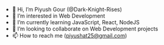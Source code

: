 - 👋 Hi, I’m Piyush Gour (@Dark-Knight-Rises)
- 👀 I’m interested in Web Development
- 🌱 I’m currently learning JavaScript, React, NodeJS
- 💞️ I’m looking to collaborate on Web Development projects
- 📫 How to reach me (piyushat25@gmail.com)

<!---
Dark-Knight-Rises/Dark-Knight-Rises is a ✨ special ✨ repository because its `README.md` (this file) appears on your GitHub profile.
You can click the Preview link to take a look at your changes.
--->
